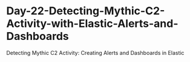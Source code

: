 # Day-22-Detecting-Mythic-C2-Activity-with-Elastic-Alerts-and-Dashboards
Detecting Mythic C2 Activity: Creating Alerts and Dashboards in Elastic
